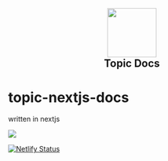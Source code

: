 <h2 align='center'>
  <img src="https://cdn.topiclist.xyz/images/png/TopicList5.png" height='100px' width='100px' />
  <br> 
Topic Docs
</h2>

# topic-nextjs-docs
 

written in nextjs


<img src="https://skillicons.dev/icons?i=next&theme=dark" />

[![Netlify Status](https://api.netlify.com/api/v1/badges/88a26330-5153-4db4-98ac-b81968a9bebc/deploy-status)](https://app.netlify.com/sites/topic-docs/deploys)
